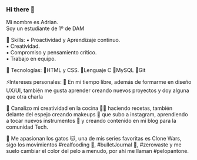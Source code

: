 ### Hi there 👋
Mi nombre es Adrian.<br>
Soy un estudiante de 1º de DAM<br>

🧠 Skills:
▪️ Proactividad y Aprendizaje continuo.<br>
▪️ Creatividad.<br>
▪️ Compromiso y pensamiento crítico.<br>
▪️ Trabajo en equipo.<br>

🚀 Tecnologías:
📌HTML y CSS.
📌Lenguaje C
📌MySQL
📌Git

⚡Intereses personales:
🌟 En mi tiempo libre, además de formarme en diseño UX/UI, también me gusta aprender creando nuevos proyectos y doy alguna que otra charla

🌟 Canalizo mi creatividad en la cocina 👩‍🍳 haciendo recetas, también delante del espejo creando makeups 💄 que subo a instagram, aprendiendo a tocar nuevos instrumentos 🎸 y creando contenido en mi blog para la comunidad Tech.

🌟 Me apasionan los gatos 🐱, una de mis series favoritas es Clone Wars, sigo los movimientos #realfooding 🥑, #bulletJournal 📓, #zerowaste y me suelo cambiar el color del pelo a menudo, por ahí me llaman #pelopantone.


<!--
**naxxomme/naxxomme** is a ✨ _special_ ✨ repository because its `README.md` (this file) appears on your GitHub profile.

Here are some ideas to get you started:

- 🔭 I’m currently working on ...
- 🌱 I’m currently learning ...
- 👯 I’m looking to collaborate on ...
- 🤔 I’m looking for help with ...
- 💬 Ask me about ...
- 📫 How to reach me: ...
- 😄 Pronouns: ...
- ⚡ Fun fact: ...
-->
